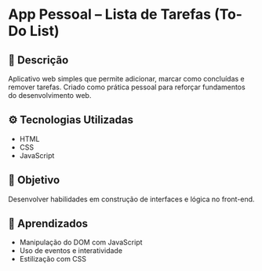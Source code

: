 # App Pessoal – Lista de Tarefas (To-Do List)

## 📌 Descrição
Aplicativo web simples que permite adicionar, marcar como concluídas e remover tarefas. Criado como prática pessoal para reforçar fundamentos do desenvolvimento web.

## ⚙️ Tecnologias Utilizadas
- HTML
- CSS
- JavaScript

## 🎯 Objetivo
Desenvolver habilidades em construção de interfaces e lógica no front-end.

## 🧠 Aprendizados
- Manipulação do DOM com JavaScript
- Uso de eventos e interatividade
- Estilização com CSS
